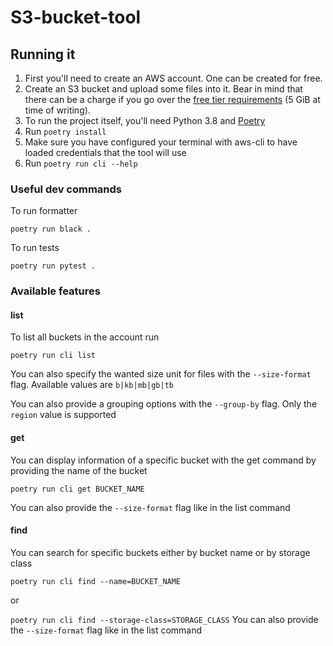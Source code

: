 # S3-bucket-tool

## Running it

1. First you'll need to create an AWS account. One can be created for free.
2. Create an S3 bucket and upload some files into it. Bear in mind that there can be a charge if you go over the
[free tier requirements](https://aws.amazon.com/free/?all-free-tier.sort-by=item.additionalFields.SortRank&all-free-tier.sort-order=asc&awsf.Free%20Tier%20Types=*all&awsf.Free%20Tier%20Categories=*all&all-free-tier.q=S3&all-free-tier.q_operator=AND)
(5 GiB at time of writing).
3. To run the project itself, you'll need Python 3.8 and [Poetry](https://python-poetry.org/docs/#installation)
4. Run `poetry install`
5. Make sure you have configured your terminal with aws-cli to have loaded credentials that the tool will use
6. Run `poetry run cli --help`

### Useful dev commands
To run formatter

`poetry run black .`

To run tests

`poetry run pytest .`

### Available features
#### list
To list all buckets in the account run 

`poetry run cli list`

You can also specify the wanted size unit for files with the `--size-format` flag. Available values are `b|kb|mb|gb|tb`

You can also provide a grouping options with the `--group-by` flag. Only the `region` value is supported

#### get
You can display information of a specific bucket with the get command by providing the name of the bucket

`poetry run cli get BUCKET_NAME`

You can also provide the `--size-format` flag like in the list command

#### find
You can search for specific buckets either by bucket name or by storage class

`poetry run cli find --name=BUCKET_NAME`

or

`poetry run cli find --storage-class=STORAGE_CLASS`
You can also provide the `--size-format` flag like in the list command
